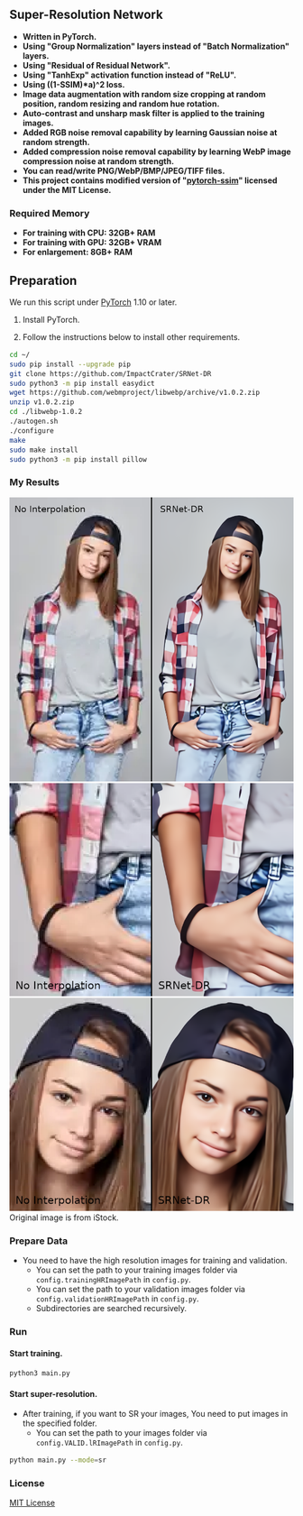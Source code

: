 ## Super-Resolution Network
- **Written in PyTorch.**
- **Using "Group Normalization" layers instead of "Batch Normalization" layers.**
- **Using "Residual of Residual Network".**
- **Using "TanhExp" activation function instead of "ReLU".**
- **Using ((1-SSIM)\*a)^2 loss.**
- **Image data augmentation with random size cropping at random position, random resizing and random hue rotation.**
- **Auto-contrast and unsharp mask filter is applied to the training images.**
- **Added RGB noise removal capability by learning Gaussian noise at random strength.**
- **Added compression noise removal capability by learning WebP image compression noise at random strength.**
- **You can read/write PNG/WebP/BMP/JPEG/TIFF files.**
- **This project contains modified version of "[pytorch-ssim](https://github.com/Po-Hsun-Su/pytorch-ssim)" licensed under the MIT License.**

### Required Memory
- **For training with CPU: 32GB+ RAM**
- **For training with GPU: 32GB+ VRAM**
- **For enlargement: 8GB+ RAM**

## Preparation

We run this script under [PyTorch](https://pytorch.org/) 1.10 or later.

1. Install PyTorch.

1. Follow the instructions below to install other requirements.
```bash
cd ~/
sudo pip install --upgrade pip
git clone https://github.com/ImpactCrater/SRNet-DR
sudo python3 -m pip install easydict
wget https://github.com/webmproject/libwebp/archive/v1.0.2.zip
unzip v1.0.2.zip
cd ./libwebp-1.0.2
./autogen.sh
./configure
make
sudo make install
sudo python3 -m pip install pillow
```

### My Results

<div align="center">
	<img src="img/SRNet-DR-Comparison-1-label-1.png"/>
</div>
</a>

<div align="center">
	<img src="img/SRNet-DR-Comparison-2-label-1.png"/>
</div>
</a>

<div align="center">
	<img src="img/SRNet-DR-Comparison-3-label-1.png"/>
</div>
</a>
Original image is from iStock.

### Prepare Data

 - You need to have the high resolution images for training and validation.
   -  You can set the path to your training images folder via `config.trainingHRImagePath` in `config.py`.
   -  You can set the path to your validation images folder via `config.validationHRImagePath` in `config.py`.
   -  Subdirectories are searched recursively.

### Run

#### Start training.

```bash
python3 main.py
```
#### Start super-resolution.
 - After training, if you want to SR your images, You need to put images in the specified folder.
   -  You can set the path to your images folder via `config.VALID.lRImagePath` in `config.py`.
  

```bash
python main.py --mode=sr 
```

### License
[MIT License](https://github.com/ImpactCrater/SRNet-D/blob/master/LICENSE.txt)
